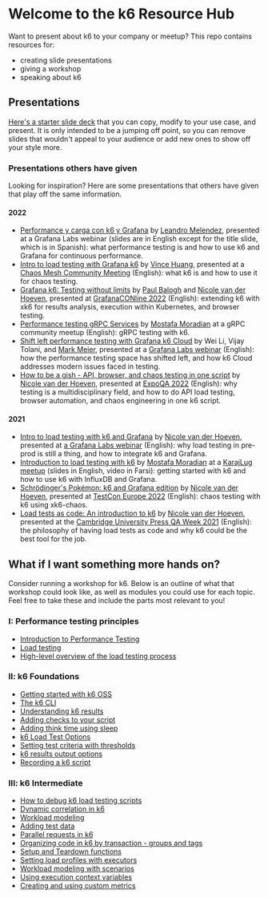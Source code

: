 # Welcome to the k6 Resource Hub

Want to present about k6 to your company or meetup? This repo contains resources for:
- creating slide presentations
- giving a workshop
- speaking about k6

## Presentations

[Here's a starter slide deck](https://docs.google.com/presentation/d/1gviRg7RTzT0Y2_5WPBADyn5xpa96PIqWivGAThNW6pM/edit?usp=sharing) that you can copy, modify to your use case, and present. It is only intended to be a jumping off point, so you can remove slides that wouldn't appeal to your audience or add new ones to show off your style more.

### Presentations others have given

Looking for inspiration? Here are some presentations that others have given that play off the same information.

#### 2022
- [Performance y carga con k6 y Grafana](https://docs.google.com/presentation/d/1xEjCmxYGiE-sZJ5bMnJ9q5_ypjUy10QFivPNItnvhbM/edit?usp=sharing) by [Leandro Melendez](https://twitter.com/SrPerf), presented at a Grafana Labs webinar (slides are in English except for the title slide, which is in Spanish): what performance testing is and how to use k6 and Grafana for continuous performance.
- [Intro to load testing with Grafana k6](https://docs.google.com/presentation/d/16TMsJDF7dDxc1Bj7Y9HZweJ9rAvhRUmlNYWo2EVx7r8/edit?usp=sharing) by [Vince Huang](https://www.linkedin.com/in/vincew), presented at a [Chaos Mesh Community Meeting](https://www.youtube.com/watch?v=CWn_cv9f66c) (English): what k6 is and how to use it for chaos testing.
- [Grafana k6: Testing without limits](https://docs.google.com/presentation/d/1rTNPk2B7Py2QADfilmxExL-teLWLzBI0TgUgQlax1TM/edit?usp=sharing) by [Paul Balogh](https://twitter.com/javaducky) and [Nicole van der Hoeven](https://twitter.com/n_vanderhoeven), presented at [GrafanaCONline 2022](https://grafana.com/go/grafanaconline/2022/demo-load-testing-with-k6/) (English): extending k6 with xk6 for results analysis, execution within Kubernetes, and browser testing.
- [Performance testing gRPC Services](https://docs.google.com/presentation/d/1M2acBRmjADMrH_RDRYgqh4Ak8P11Ejy0e9savYw_FsA/edit?usp=sharing) by [Mostafa Moradian](https://twitter.com/MosiMoradian) at a gRPC community meetup (English): gRPC testing with k6.
- [Shift left performance testing with Grafana k6 Cloud](https://docs.google.com/presentation/d/1mA6Hmsunfx9l10iJblBgFh-arUAWjiuNiEzxkHfuwQE/edit) by Wei Li, Vijay Tolani, and [Mark Meier](https://twitter.com/markjmeier), presented at a [Grafana Labs webinar](https://grafana.com/go/webinar/performance-testing-with-grafana-k6-cloud/) (English): how the performance testing space has shifted left, and how k6 Cloud addresses modern issues faced in testing.
- [How to be a gish - API, browser, and chaos testing in one script](https://slides.nicolevanderhoeven.com/2022-how-to-be-a-gish/#/) by [Nicole van der Hoeven](https://twitter.com/n_vanderhoeven), presented at [ExpoQA 2022](https://www.youtube.com/watch?v=aq0XSNcXDb0) (English): why testing is a multidisciplinary field, and how to do API load testing, browser automation, and chaos engineering in one k6 script.

#### 2021

- [Intro to load testing with k6 and Grafana](https://docs.google.com/presentation/d/1WOA50nqIv1NoiHBxGIH_JM02rZqSjX81gHTlwPJ5i1U/edit?usp=sharing) by [Nicole van der Hoeven](https://twitter.com/n_vanderhoeven), presented at [a Grafana Labs webinar](https://www.youtube.com/watch?v=tFsIgbqXbxM) (English): why load testing in pre-prod is still a thing, and how to integrate k6 and Grafana.
- [Introduction to load testing with k6](https://docs.google.com/presentation/d/1AQOjbJ4LALRvEWq-UvGEC9Q63ItKyBFdlX9nEqVTIA8/edit#slide=id.p) by [Mostafa Moradian](https://twitter.com/MosiMoradian) at a [KarajLug meetup](https://www.youtube.com/watch?v=BmUOrrERPes) (slides in English, video in Farsi): getting started with k6 and how to use k6 with InfluxDB and Grafana.
- [Schrödinger's Pokémon: k6 and Grafana edition](https://docs.google.com/presentation/d/11HakdG0w2RsOunVnD6qPkTfTPpBxtXFECK_ynSOBraE/edit?usp=sharing) by [Nicole van der Hoeven](https://twitter.com/n_vanderhoeven), presented at [TestCon Europe 2022](https://www.youtube.com/watch?v=jSgH3I8_ldk) (English): chaos testing with k6 using xk6-chaos.
- [Load tests as code: An introduction to k6](https://slides.nicolevanderhoeven.com/2021-load-tests-as-code/#/) by [Nicole van der Hoeven](https://twitter.com/n_vanderhoeven), presented at the [Cambridge University Press QA Week 2021](https://www.youtube.com/watch?v=kz3Mt97L9CY) (English): the philosophy of having load tests as code and why k6 could be the best tool for the job.


## What if I want something more hands on?

Consider running a workshop for k6. Below is an outline of what that workshop could look like, as well as modules you could use for each topic. Feel free to take these and include the parts most relevant to you!

### I: Performance testing principles

- [Introduction to Performance Testing](Modules/Introduction%20to%20Performance%20Testing.md)
- [Load testing](Modules/Load%20Testing.md)
- [High-level overview of the load testing process](Modules/High-level%20overview%20of%20the%20load%20testing%20process.md)

### II: k6 Foundations

- [Getting started with k6 OSS](Modules/Getting%20started%20with%20k6%20OSS.md)
- [The k6 CLI](Modules/The%20k6%20CLI.md)
- [Understanding k6 results](Modules/Understanding%20k6%20results.md)
- [Adding checks to your script](Modules/Adding%20checks%20to%20your%20script.md)
- [Adding think time using sleep](Modules/Adding%20think%20time%20using%20sleep.md)
- [k6 Load Test Options](Modules/k6%20Load%20Test%20Options.md)
- [Setting test criteria with thresholds](Modules/Setting%20test%20criteria%20with%20thresholds.md)
- [k6 results output options](Modules/k6%20results%20output%20options.md)
- [Recording a k6 script](Modules/Recording%20a%20k6%20script.md)

### III: k6 Intermediate

- [How to debug k6 load testing scripts](Modules/How%20to%20debug%20k6%20load%20testing%20scripts.md)
- [Dynamic correlation in k6](Modules/Dynamic%20correlation%20in%20k6.md)
- [Workload modeling](Modules/Workload%20modeling.md)
- [Adding test data](Modules/Adding%20test%20data.md)
- [Parallel requests in k6](Modules/Parallel%20requests%20in%20k6.md)
- [Organizing code in k6 by transaction - groups and tags](Modules/Organizing%20code%20in%20k6%20by%20transaction%20-%20groups%20and%20tags.md)
- [Setup and Teardown functions](Modules/Setup%20and%20Teardown%20functions.md)
- [Setting load profiles with executors](Modules/Setting%20load%20profiles%20with%20executors.md)
- [Workload modeling with scenarios](Modules/Workload%20modeling%20with%20scenarios.md)
- [Using execution context variables](Modules/Using%20execution%20context%20variables.md)
- [Creating and using custom metrics](Modules/Creating%20and%20using%20custom%20metrics.md)
